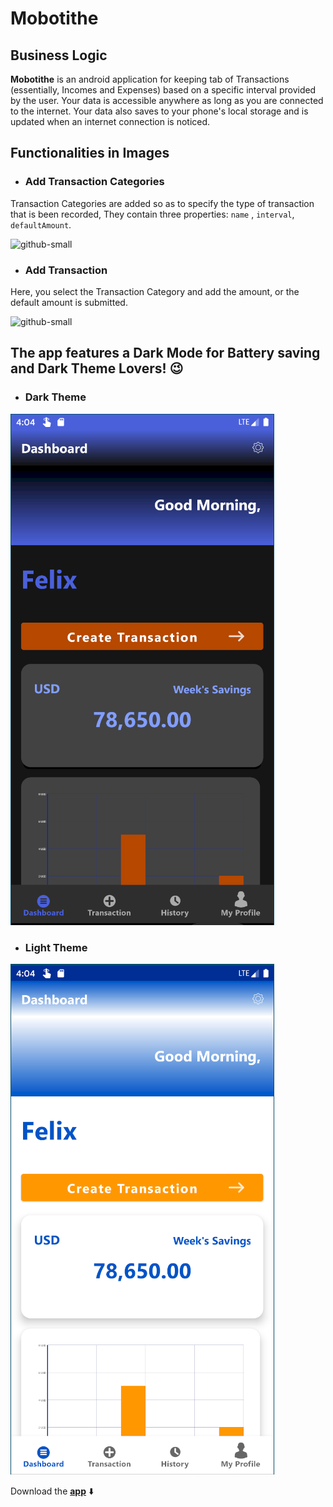 # Mobotithe

## Business Logic
**Mobotithe** is an android application for keeping tab of Transactions (essentially, Incomes and Expenses) based on a specific interval provided by the user. Your data is accessible anywhere as long as you are connected to the internet. Your data also saves to your phone's local storage and is updated when an internet connection is noticed.

## Functionalities in Images

- ### Add Transaction Categories

Transaction Categories are added so as to specify the type of transaction that is been recorded, They contain three properties: `name` , `interval`, `defaultAmount`.

![github-small](resources/assets/add-transaction-category.gif)

- ### Add Transaction
Here, you select the Transaction Category and add the amount, or the default amount is submitted.

![github-small](resources/assets/add-transaction.gif)


## The app features a Dark Mode for Battery saving and Dark Theme Lovers! :wink:

- ### Dark Theme

![github-small](resources/assets/dark-theme.png)

- ### Light Theme

![github-small](resources/assets/light-theme.png)


Download the **[app](https://github.com/felixfavour/Mobotithe/raw/master/resources/mobotithe.apk)** :arrow_down:
